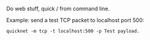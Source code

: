Do web stuff, quick / from command line.

Example: send a test TCP packet to localhost port 500:

    quicknet -m tcp -t localhost:500 -p Test payload.
